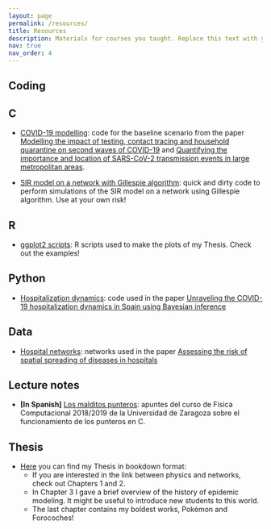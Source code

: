 ```yaml
---
layout: page
permalink: /resources/
title: Resources
description: Materials for courses you taught. Replace this text with your description.
nav: true
nav_order: 4
---
```


## Coding
<div class="resources"><h2 class="category">C</h2></div>

* [COVID-19 modelling](https://github.com/aaleta/NHB_COVID): code for the baseline scenario from the paper [Modelling the impact of testing, contact tracing and household quarantine on second waves of COVID-19](https://www.nature.com/articles/s41562-020-0931-9) and [Quantifying the importance and location of SARS-CoV-2 transmission events in large metropolitan areas](https://doi.org/10.1073/pnas.2112182119).

* [SIR model on a network with Gillespie algorithm](https://github.com/aaleta/sir_gillespie/): quick and dirty code to perform simulations of the SIR model on a network using Gillespie algorithm. Use at your own risk! 

<div class="resources"><h2 class="category">R</h2></div>

* [ggplot2 scripts](https://github.com/aaleta/thesis_plots): R scripts used to make the plots of my Thesis. Check out the examples!

<div class="resources"><h2 class="category">Python</h2></div>

* [Hospitalization dynamics](https://github.com/aaleta/COVID_hospitalization): code used in the paper [Unraveling the COVID-19 hospitalization dynamics in Spain using Bayesian inference](https://doi.org/10.1186/s12874-023-01842-7)

## Data

* [Hospital networks](https://github.com/aaleta/hospital_networks): networks used in the paper [Assessing the risk of spatial spreading of diseases in hospitals](https://doi.org/10.3389/fphy.2022.882314)

## Lecture notes

* **[In Spanish]** [Los malditos punteros](/assets/pdf/Punteros.pdf): apuntes del curso de Física Computacional 2018/2019 de la Universidad de Zaragoza sobre el funcionamiento de los punteros en C.

## Thesis

* [Here](/thesis/index.html) you can find my Thesis in bookdown format:
	* If you are interested in the link between physics and networks, check out Chapters 1 and 2.
	* In Chapter 3 I gave a brief overview of the history of epidemic modeling. It might be useful to introduce new students to this world.
	* The last chapter contains my boldest works, Pokémon and Forocoches!

